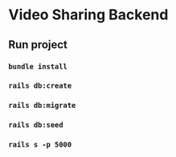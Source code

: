 # Video Sharing Backend
## Run project
### `bundle install`
### `rails db:create`
### `rails db:migrate`
### `rails db:seed`
### `rails s -p 5000`
